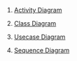 1. [Activity Diagram](./activities/activities.md)

2. [Class Diagram](./classes/classdiagram.md)

3. [Usecase Diagram](./usecase/usecase.md)

4. [Sequence Diagram](./sequence/sequence.md)
